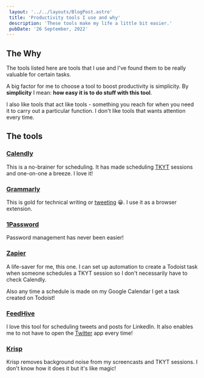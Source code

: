 ```yaml
---
 layout: '../../layouts/BlogPost.astro'
 title: 'Productivity tools I use and why'
 description: 'These tools make my life a little bit easier.'
 pubDate: '26 September, 2022'
---
```


## The Why
The tools listed here are tools that I use and I've found them to be really valuable for certain tasks.

A big factor for me to choose a tool to boost productivity is simplicity. By **simplicity** I mean: **how easy it is to do stuff with this tool**.

I also like tools that act like tools - something you reach for when you need it to carry out a particular function. I don't like tools that wants attention every time.


## The tools

### [Calendly](https://calendly.com)
This is a no-brainer for scheduling. It has made scheduling [TKYT](/tkyt) sessions and one-on-one a breeze. I love it!

### [Grammarly](https://grammarly.com)
This is gold for technical writing or [tweeting](https://twitter.com/Dominus_Kelvin) 😀. I use it as a browser extension.

### [1Password](https://1password.com)
Password management has never been easier!

### [Zapier](https://zapier.com)

A life-saver for me, this one. I can set up automation to create a Todoist task when someone schedules a TKYT session so I don't necessarily have to check Calendly.

Also any time a schedule is made on my Google Calendar I get a task created on Todoist!

### [FeedHive](feedhive.io)

I love this tool for scheduling tweets and posts for LinkedIn. It also enables me to not have to open the [Twitter](https://twitter.com/Dominus_Kelvin) app every time!

### [Krisp](https://krisp.ai)

Krisp removes background noise from my screencasts and TKYT sessions. I don't know how it does it but it's like magic!
